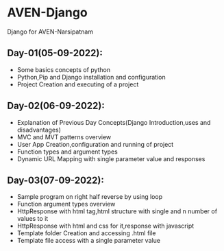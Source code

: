 # AVEN-Django
Django for AVEN-Narsipatnam

## Day-01(05-09-2022):
  - Some basics concepts of python
  - Python,Pip and Django installation and configuration
  - Project Creation and executing of a project

## Day-02(06-09-2022):
  - Explanation of Previous Day Concepts(Django Introduction,uses and disadvantages)
  - MVC and MVT patterns overview
  - User App Creation,configuration and running of project
  - Function types and argument types
  - Dynamic URL Mapping with single parameter value and responses

## Day-03(07-09-2022):
  - Sample program on right half reverse by using loop
  - Function argument types overview
  - HttpResponse with html tag,html structure with single and n number of values to it
  - HttpResponse with html and css for it,response with javascript
  - Template folder Creation and accessing .html file
  - Template file access with a single parameter value
  
